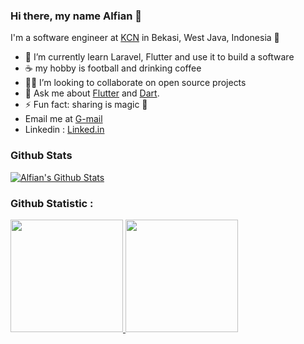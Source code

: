 ### Hi there, my name Alfian 👋

I'm a software engineer at [KCN](https://kacangan.net) in Bekasi, West Java, Indonesia 🌆

- 🔭 I’m currently learn Laravel, Flutter and use it to build a software
- ☕ my hobby is football and drinking coffee
- 🧑‍💻 I’m looking to collaborate on open source projects
- 💬 Ask me about [Flutter](https://flutter.dev) and [Dart](https://dart.dev).
- ⚡ Fun fact: sharing is magic 🐰
- Email me at [G-mail](mailto:alfian.setia100@gmail.com)
- Linkedin : [Linked.in](https://www.linkedin.com/in/alfiansetia/)

### Github Stats

[![Alfian's Github Stats](https://github-readme-stats.vercel.app/api?username=alfiansetia&count_private=true&theme=default&show_icons=true)](https://github.com/alfiansetia)

### Github Statistic :
<p align="left">
<a href="https://github.com/alfiansetia">
  <img height="180em" src="https://github-readme-stats-eight-theta.vercel.app/api?username=alfiansetia&show_icons=true&theme=algolia&include_all_commits=true&count_private=true"/>
  <img height="180em" src="https://github-readme-stats-eight-theta.vercel.app/api/top-langs/?username=alfiansetia&layout=compact&langs_count=8&theme=algolia"/>
</a>
</p>

